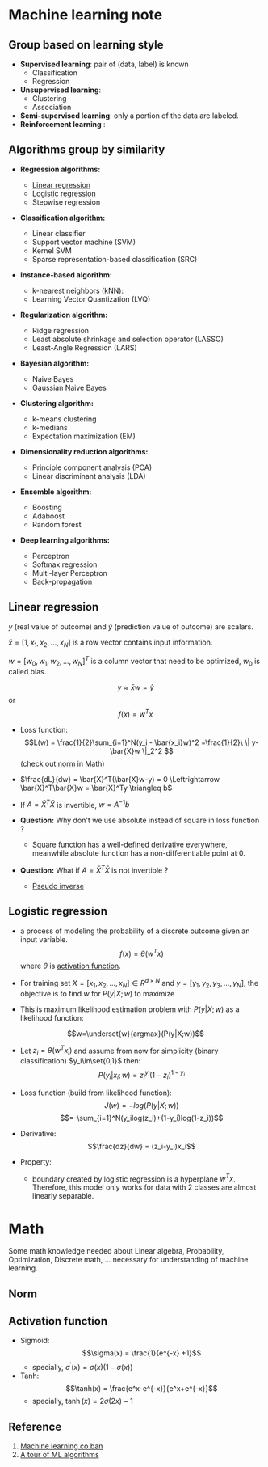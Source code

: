 # Machine learning note

## Group based on learning style

- **Supervised learning**: pair of (data, label) is known
    - Classification
    - Regression
- **Unsupervised learning**: 
    - Clustering
    - Association
- **Semi-supervised learning**: only a portion of the data are labeled. 
- **Reinforcement learning** : 

## Algorithms group by similarity
- **Regression algorithms:**
    - [Linear regression](#linear-regression)
    - [Logistic regression](#logistic-regression)
    - Stepwise regression

- **Classification algorithm:** 
    - Linear classifier
    - Support vector machine (SVM)
    - Kernel SVM
    - Sparse representation-based classification (SRC)

- **Instance-based algorithm:**
    - k-nearest neighbors (kNN):
    - Learning Vector Quantization (LVQ)

- **Regularization algorithm:**
    - Ridge regression
    - Least absolute shrinkage and selection operator (LASSO)
    - Least-Angle Regression (LARS)
- **Bayesian algorithm:**
    - Naive Bayes
    - Gaussian Naive Bayes
- **Clustering algorithm:** 
    - k-means clustering
    - k-medians 
    - Expectation maximization (EM)
- **Dimensionality reduction algorithms:** 
    - Principle component analysis (PCA)
    - Linear discriminant analysis (LDA)
- **Ensemble algorithm:**
    - Boosting 
    - Adaboost
    - Random forest
- **Deep learning algorithms:**
    - Perceptron
    - Softmax regression
    - Multi-layer Perceptron    
    - Back-propagation

## Linear regression
$y$ (real value of outcome) and $\hat{y}$ (prediction value of outcome) are scalars.

$\bar{x} = [1, x_1, x_2, ..., x_N]$ is a row vector contains input information.

$w=[w_0, w_1, w_2, ..., w_N]^T$ is a column vector that need to be optimized, $w_0$ is called bias.

$$y \approx \bar{x}w = \hat{y}$$
or 
$$f(x) = w^Tx$$
- Loss function: 
$$L(w) = \frac{1}{2}\sum_{i=1}^N(y_i - \bar{x_i}w)^2 =\frac{1}{2}\ \| y-\bar{X}w \|_2^2 $$
(check out [norm](#norm) in Math)
- $\frac{dL}{dw} = \bar{X}^T(\bar{X}w-y) = 0 \Leftrightarrow \bar{X}^T\bar{X}w = \bar{X}^Ty \triangleq b$

- If $A = \bar{X}^T\bar{X}$ is invertible, $w = A^{-1}b$

- **Question:** Why don't we use absolute instead of square in loss function ?
    - Square function has a well-defined derivative everywhere, meanwhile absolute function has a non-differentiable point at 0.

- **Question:** What if $A = \bar{X}^T\bar{X}$ is not invertible ? 
    - [Pseudo inverse](https://en.wikipedia.org/wiki/Moore%E2%80%93Penrose_inverse)

## Logistic regression
- a process of modeling the probability of a discrete outcome given an input variable.  
$$f(x) = \theta(w^Tx)$$
where $\theta$ is [activation function](#activation-function).
- For training set $X = [x_1, x_2, ..., x_N] \in R^{d \times N}$ and $y=[y_1, y_2, y_3, ..., y_N]$, the objective is to find $w$ for $P(y|X;w)$ to maximize

- This is maximum likelihood estimation problem with $P(y|X;w)$ as a likelihood function: 

$$w=\underset{w}{argmax}(P(y|X;w))$$

- Let $z_i=\theta(w^Tx_i)$ and assume from now for simplicity (binary classification) $y_i\in\set{0,1}$ then:
$$P(y_i|x_i;w) = z_i^{y_i}(1-z_i)^{1-y_i}$$

- Loss function (build from likelihood function): 
$$J(w) = -log(P(y|X;w))$$
$$=-\sum_{i=1}^N(y_ilog(z_i)+(1-y_i)log(1-z_i))$$
- Derivative: 
    $$\frac{dz}{dw} = (z_i-y_i)x_i$$
- Property: 
    - boundary created by logistic regression is a hyperplane $w^Tx$. Therefore, this model only works for data with 2 classes are almost linearly separable.

# Math
Some math knowledge needed about Linear algebra, Probability, Optimization, Discrete math, ... necessary for understanding of machine learning.

## Norm

## Activation function
- Sigmoid: 
    $$\sigma(x) = \frac{1}{e^{-x} +1}$$
    - specially, $\sigma^{'}(x) = \sigma(x)(1-\sigma(x))$
- Tanh:
    $$\tanh(x) = \frac{e^x-e^{-x}}{e^x+e^{-x}}$$
    - specially, $\tanh(x) = 2\sigma(2x)-1$


## Reference 
1. [Machine learning co ban](https://machinelearningcoban.com/2016/12/27/categories/)
2. [A tour of ML algorithms](https://machinelearningmastery.com/a-tour-of-machine-learning-algorithms/)










